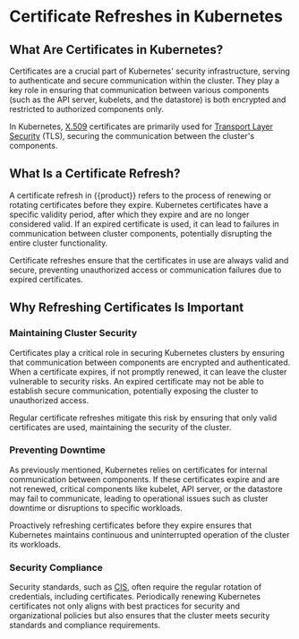 # Certificate Refreshes in Kubernetes

## What Are Certificates in Kubernetes?

Certificates are a crucial part of Kubernetes' security infrastructure, serving
to authenticate and secure communication within the cluster. They play a key
role in ensuring that communication between various components (such as the
API server, kubelets, and the datastore) is both encrypted and restricted to
authorized components only.

In Kubernetes, [X.509][] certificates are primarily used for
[Transport Layer Security][] (TLS), securing the communication between the
cluster's components.

## What Is a Certificate Refresh?

A certificate refresh in {{product}} refers to the process of renewing or
rotating certificates before they expire. Kubernetes certificates have
a specific validity period, after which they expire and are no longer
considered valid. If an expired certificate is used, it can lead to failures
in communication between cluster components, potentially disrupting the entire
cluster functionality.

Certificate refreshes ensure that the certificates in use are always valid and
secure, preventing unauthorized access or communication failures due to expired
certificates.

## Why Refreshing Certificates Is Important

### Maintaining Cluster Security

Certificates play a critical role in securing Kubernetes clusters by ensuring
that communication between components are encrypted and authenticated. When
a certificate expires, if not promptly renewed, it can leave the cluster
vulnerable to security risks. An expired certificate may not be able to
establish secure communication, potentially exposing the cluster to
unauthorized access.

Regular certificate refreshes mitigate this risk by ensuring that only valid
certificates are used, maintaining the security of the cluster.

### Preventing Downtime

As previously mentioned, Kubernetes relies on certificates for internal
communication between components. If these certificates expire and are not
renewed, critical components like kubelet, API server, or the datastore may
fail to communicate, leading to operational issues such as cluster downtime
or disruptions to specific workloads.

Proactively refreshing certificates before they expire ensures that Kubernetes
maintains continuous and uninterrupted operation of the cluster its workloads.

### Security Compliance

Security standards, such as [CIS][], often require the regular rotation of
credentials, including certificates. Periodically renewing Kubernetes
certificates not only aligns with best practices for security and
organizational policies but also ensures that the cluster meets security
standards and compliance requirements.

<!-- LINKS -->

[CIS]: https://www.cisecurity.org/controls
[Transport Layer Security]: https://datatracker.ietf.org/doc/html/rfc8446
[X.509]: https://datatracker.ietf.org/doc/html/rfc5280

